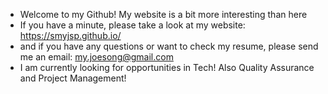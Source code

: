 - Welcome to my Github! My website is a bit more interesting than here
- If you have a minute, please take a look at my website: https://smyjsp.github.io/
- and if you have any questions or want to check my resume, please send me an email: my.joesong@gmail.com
- I am currently looking for opportunities in Tech! Also Quality Assurance and Project Management! 
<!---
smyjsp/smyjsp is a ✨ special ✨ repository because its `README.md` (this file) appears on your GitHub profile.
You can click the Preview link to take a look at your changes.
--->
